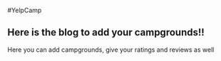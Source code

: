#YelpCamp

Here is the blog to add your campgrounds!!
------------------------------------------
Here you can add campgrounds, give your ratings and reviews as well
